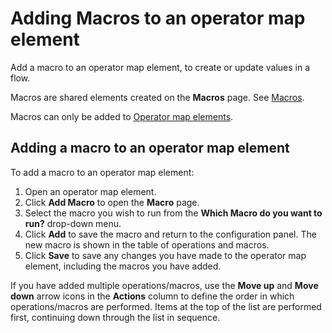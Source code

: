 # Adding Macros to an operator map element 

<head>
  <meta name="guidename" content="Flow"/>
  <meta name="context" content="GUID-4655b4dd-4089-4539-865f-1d843788011a"/>
</head>


Add a macro to an operator map element, to create or update values in a flow.

Macros are shared elements created on the **Macros** page. See [Macros](c-flo-Macros_b108573d-8668-4d4f-aab3-79fb49adcc3f.md).

Macros can only be added to [Operator map elements](c-flo-ME_Operator_7d40c8c0-1da1-4acc-a659-18e534029ae6.md).

## Adding a macro to an operator map element 
To add a macro to an operator map element:

1.  Open an operator map element.
2.  Click **Add Macro** to open the **Macro** page.
3.  Select the macro you wish to run from the **Which Macro do you want to run?** drop-down menu.
4.  Click **Add** to save the macro and return to the configuration panel. The new macro is shown in the table of operations and macros.
5.  Click **Save** to save any changes you have made to the operator map element, including the macros you have added.

If you have added multiple operations/macros, use the **Move up** and **Move down** arrow icons in the **Actions** column to define the order in which operations/macros are performed. Items at the top of the list are performed first, continuing down through the list in sequence.